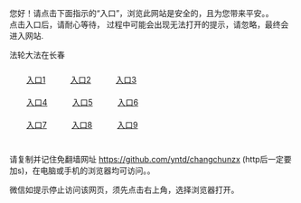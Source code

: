 您好！请点击下面指示的“入口”，浏览此网站是安全的，且为您带来平安。。 <br/>
点击入口后，请耐心等待， 过程中可能会出现无法打开的提示，请忽略，最终会进入网站. </br>

法轮大法在长春<br/>
<div style="padding:10px"><a style="margin:20px" target="_blank" href="https://d32t5qv4oc2ss.cloudfront.net/2Qpsp?bpsty" id="ccLink1" rel="nofollow">入口1</a> <a target="_blank" style="margin:20px" href="https://d3tbo54ibg2c57.cloudfront.net/2Qpsp?bkajg" id="ccLink2" rel="nofollow">入口2</a> <a style="margin:20px" target="_blank" href="https://d2k8ust0027y1n.cloudfront.net/2Qpsp?clvipal" id="ccLink3" rel="nofollow">入口3</a></div>

<div style="padding:10px" ><a style="margin:20px" target="_blank" href="https://d32t5qv4oc2ss.cloudfront.net/2Qpsp?bpsty" id="ccLink4" rel="nofollow">入口4</a> <a style="margin:20px" href="https://d3tbo54ibg2c57.cloudfront.net/2Qpsp?bkajg" target="_blank" id="ccLink5" rel="nofollow">入口5</a> <a style="margin:20px" href="https://d2k8ust0027y1n.cloudfront.net/2Qpsp?clvipal" target="_blank" id="ccLink6" rel="nofollow">入口6</a></div>

<div style="padding:10px"><a style="margin:20px" target="_blank" href="https://d32t5qv4oc2ss.cloudfront.net/2Qpsp?bpsty" id="ccLink7" rel="nofollow">入口7</a> <a style="margin:20px" href="https://d3tbo54ibg2c57.cloudfront.net/2Qpsp?bkajg" target="_blank" id="ccLink8" rel="nofollow">入口8</a> <a style="margin:20px" target="_blank" href="https://d2k8ust0027y1n.cloudfront.net/2Qpsp?clvipal" id="ccLink9" rel="nofollow">入口9</a></div>

<br/>



请复制并记住免翻墙网址 https://github.com/yntd/changchunzx (http后一定要加s)，在电脑或手机的浏览器均可访问。。<br/>

微信如提示停止访问该网页，须先点击右上角，选择浏览器打开。
